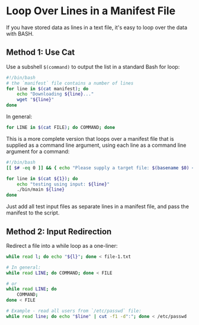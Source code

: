 Loop Over Lines in a Manifest File
==================================
If you have stored data as lines in a text file, it's easy to loop over the data with BASH.

Method 1: Use Cat
-----------------
Use a subshell `$(command)` to output the list in a standard Bash for loop:

```bash
#!/bin/bash
# the `manifest` file contains a number of lines
for line in $(cat manifest); do
	echo "Downloading ${line}..."
	wget "${line}"
done
```
In general:

```bash
for LINE in $(cat FILE); do COMMAND; done
```

This is a more complete version that loops over a manifest file that is supplied as a command line argument, using each line as a command line argument for a command:

```bash
#!/bin/bash
[[ $# -eq 0 ]] && { echo "Please supply a target file: $(basename $0) <path/to/file>"; exit 1; }

for line in $(cat ${1}); do
	echo "testing using input: ${line}"
	./bin/main ${line}
done
```
Just add all test input files as separate lines in a manifest file, and pass the manifest to the script.

Method 2: Input Redirection
---------------------------
Redirect a file into a while loop as a one-liner:
```bash
while read l; do echo "${l}"; done < file-1.txt

# In general:
while read LINE; do COMMAND; done < FILE

# or
while read LINE; do
	COMMAND;
done < FILE

# Example - read all users from `/etc/passwd` file:
while read line; do echo "$line" | cut -f1 -d":"; done < /etc/passwd
```


